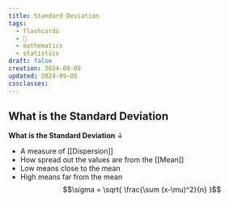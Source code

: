```yaml
---
title: Standard Deviation
tags:
  - flashcards
  - 🌱
  - mathematics
  - statistics
draft: false
creation: 2024-09-05
updated: 2024-09-05
cssclasses: 
---
```

## What is the Standard Deviation

**What is the Standard Deviation**
↓
- A measure of [[Dispersion]]
- How spread out the values are from the [[Mean]]
- Low means close to the mean
- High means far from the mean
$$\sigma = \sqrt{ \frac{\sum (x-\mu)^2}{n} }$$
<!--SR:!2024-12-30,14,290-->
